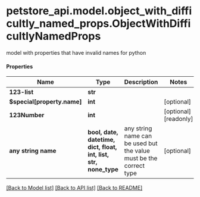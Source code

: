 # petstore_api.model.object_with_difficultly_named_props.ObjectWithDifficultlyNamedProps

model with properties that have invalid names for python

#### Properties
Name | Type | Description | Notes
------------ | ------------- | ------------- | -------------
**123-list** | **str** |  | 
**$special[property.name]** | **int** |  | [optional] 
**123Number** | **int** |  | [optional] [readonly] 
**any string name** | **bool, date, datetime, dict, float, int, list, str, none_type** | any string name can be used but the value must be the correct type | [optional]

[[Back to Model list]](../../README.md#documentation-for-models) [[Back to API list]](../../README.md#documentation-for-api-endpoints) [[Back to README]](../../README.md)

